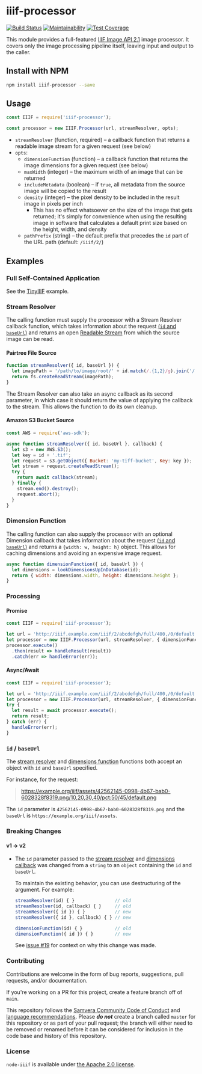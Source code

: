 # iiif-processor

[![Build Status](https://circleci.com/gh/samvera/node-iiif.svg?style=svg)](https://circleci.com/gh/samvera/node-iiif)
[![Maintainability](https://api.codeclimate.com/v1/badges/b5da41e405f8c020c273/maintainability)](https://codeclimate.com/github/samvera/node-iiif/maintainability)
[![Test Coverage](https://coveralls.io/repos/github/samvera/node-iiif/badge.svg)](https://coveralls.io/github/samvera/node-iiif)

This module provides a full-featured [IIIF Image API 2.1](https://iiif.io/api/image/2.1/) image processor. It covers only the image processing pipeline itself, leaving input and output to the caller.

## Install with NPM

```sh
npm install iiif-processor --save
```

## Usage

```javascript
const IIIF = require('iiif-processor');

const processor = new IIIF.Processor(url, streamResolver, opts);
```

* `streamResolver` (function, required) – a callback function that returns a readable image stream for a given request (see below)
* `opts`:
  * `dimensionFunction` (function) – a callback function that returns the image dimensions for a given request (see below)
  * `maxWidth` (integer) – the maximum width of an image that can be returned
  * `includeMetadata` (boolean) – if `true`, all metadata from the source image will be copied to the result
  * `density` (integer) – the pixel density to be included in the result image in pixels per inch
    * This has no effect whatsoever on the size of the image that gets returned; it's simply for convenience when using
      the resulting image in software that calculates a default print size based on the height, width, and density
  * `pathPrefix` (string) – the default prefix that precedes the `id` part of the URL path (default: `/iiif/2/`)

## Examples

### Full Self-Contained Application

See the [TinyIIIF](./examples/tiny-iiif/README.md) example.

### Stream Resolver

The calling function must supply the processor with a Stream Resolver callback
function, which takes information about the request [(`id` and `baseUrl`)](#id--baseurl) and returns an open
[Readable Stream](https://nodejs.org/api/stream.html#stream_class_stream_readable) from which the source image can be read.

#### Pairtree File Source

```javascript
function streamResolver({ id, baseUrl }) {
  let imagePath = '/path/to/image/root/' + id.match(/.{1,2}/g).join('/') + '/image.tif';
  return fs.createReadStream(imagePath);
}
```

The Stream Resolver can also take an async callback as its second parameter, in which
case it should return the value of applying the callback to the stream. This allows
the function to do its own cleanup.

#### Amazon S3 Bucket Source

```javascript
const AWS = require('aws-sdk');

async function streamResolver({ id, baseUrl }, callback) {
  let s3 = new AWS.S3();
  let key = id + '.tif';
  let request = s3.getObject({ Bucket: 'my-tiff-bucket', Key: key });
  let stream = request.createReadStream();
  try {
    return await callback(stream);
  } finally {
    stream.end().destroy();
    request.abort();
  }
}
```

### Dimension Function

The calling function can also supply the processor with an optional Dimension
callback that takes information about the request [(`id` and `baseUrl`)](#id--baseurl) and returns a
`{width: w, height: h}` object.
This allows for caching dimensions and avoiding an expensive image request.

```javascript
async function dimensionFunction({ id, baseUrl }) {
  let dimensions = lookDimensionsUpInDatabase(id);
  return { width: dimensions.width, height: dimensions.height };
}
```

### Processing

#### Promise
```javascript
const IIIF = require('iiif-processor');

let url = 'http://iiif.example.com/iiif/2/abcdefgh/full/400,/0/default.jpg'
let processor = new IIIF.Processor(url, streamResolver, { dimensionFunction });
processor.execute()
  .then(result => handleResult(result))
  .catch(err => handleError(err));
```

#### Async/Await
```javascript
const IIIF = require('iiif-processor');

let url = 'http://iiif.example.com/iiif/2/abcdefgh/full/400,/0/default.jpg'
let processor = new IIIF.Processor(url, streamResolver, { dimensionFunction });
try {
  let result = await processor.execute();
  return result;
} catch (err) {
  handleError(err);
}
```

### `id` / `baseUrl`

The [stream resolver](#stream-resolver) and [dimensions function](#dimension-function) functions both accept an object with
`id` and `baseUrl` specified.

For instance, for the request:

> https://example.org/iiif/assets/42562145-0998-4b67-bab0-6028328f8319.png/10,20,30,40/pct:50/45/default.png

The `id` parameter is `42562145-0998-4b67-bab0-6028328f8319.png` and the `baseUrl` is `https://example.org/iiif/assets`.

### Breaking Changes

#### v1 -> v2

* The `id` parameter passed to the [stream resolver](#stream-resolver) and [dimensions callback](#dimension-function) was
  changed from a `string` to an `object` containing the `id` and `baseUrl`.

  To maintain the existing behavior, you can use destructuring of the argument. For example:

  ```js
  streamResolver(id) { }               // old
  streamResolver(id, callback) { }     // old
  streamResolver({ id }) { }           // new
  streamResolver({ id }, callback) { } // new

  dimensionFunction(id) { }            // old
  dimensionFunction({ id }) { }        // new
  ```

  See [issue #19](https://github.com/samvera/node-iiif/issues/19) for context on why this change was made.

### Contributing

Contributions are welcome in the form of bug reports, suggestions, pull requests, and/or documentation.

If you're working on a PR for this project, create a feature branch off of `main`.

This repository follows the [Samvera Community Code of Conduct](https://samvera.atlassian.net/wiki/spaces/samvera/pages/405212316/Code+of+Conduct) and [language recommendations](https://github.com/samvera/maintenance/blob/main/templates/CONTRIBUTING.md#language).  Please ***do not*** create a branch called `master` for this repository or as part of your pull request; the branch will either need to be removed or renamed before it can be considered for inclusion in the code base and history of this repository.

### License

`node-iiif` is available under [the Apache 2.0 license](LICENSE).
